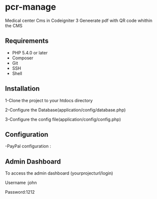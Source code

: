 # pcr-manage
Medical center Cms in Codeigniter 3
Geneerate pdf with QR code whithin the CMS 

## Requirements

* PHP 5.4.0 or later
* Composer
* Git
* SSH
* Shell

## Installation

1-Clone the project to your htdocs directory

2-Configure the Database(application/config/database.php)

3-Configure the config file(application/config/config.php)

## Configuration

-PayPal configuration : 

## Admin Dashboard
To access the admin dashboard (yourprojecturl/login)

Username :john

Password:1212
